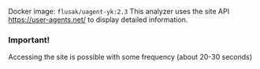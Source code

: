 Docker image: `flusak/uagent-yk:2.3`
This analyzer uses the site API https://user-agents.net/ to display detailed information.

### Important!
Accessing the site is possible with some frequency (about 20-30 seconds)
